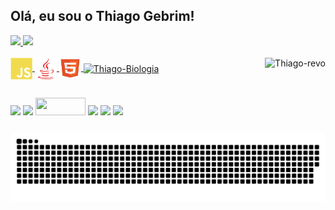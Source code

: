 ## Olá, eu sou o Thiago Gebrim! 
 <div>
  <a href="https://github.com/thiagogebrimm">
  <img height="180em" src="https://github-readme-stats.vercel.app/api?username=thiagogebrimm&show_icons=true&theme=dark&include_all_commits=true&count_private=true"/>
  <img height="120em" src="https://github-readme-stats.vercel.app/api/top-langs/?username=thiagogebrimm&layout=compact&langs_count=7&theme=dark"/>
</div>
<div style="display: inline_block"><br>
  <img align="center" alt="Thiago-Js" height="35" width="35" src="https://raw.githubusercontent.com/devicons/devicon/master/icons/javascript/javascript-plain.svg">
  <img align="center" alt="Thiago-Java" height="35" width="35" src="https://raw.githubusercontent.com/devicons/devicon/master/icons/java/java-plain.svg">
  <img align="center" alt="Thiago-HTML" height="30" width="35" src="https://raw.githubusercontent.com/devicons/devicon/master/icons/html5/html5-original.svg">
  <img align="center" alt="Thiago-Biologia" height="35" width="35" src="https://imgur.com/1eBxhx0.png">
  <a href="https://rederevo.com" target="_blank"><img align="right" alt="Thiago-revo" height="120" src="https://imgur.com/dMswI7f.png">
</div>
  
  ##
 
<div> 
  <a href="https://www.youtube.com/channel/UC9j_5RH3wx8fBcudLGFSD9w" target="_blank"><img src="https://img.shields.io/badge/YouTube-FF0000?style=for-the-badge&logo=youtube&logoColor=white" target="_blank"></a>
  <a href="https://instagram.com/thiagogebrimm" target="_blank"><img src="https://img.shields.io/badge/-Instagram-%23E4405F?style=for-the-badge&logo=instagram&logoColor=white" target="_blank"></a>
 	<a href="https://www.twitch.tv/rafaballerinii" target="_blank"><img height="28" width="80" src="https://img.shields.io/badge/Twitter-1DA1F2?style=for-the-badge&logo=twitter&logoColor=white" target="_blank"></a>
 <a href="https://discord.gg/HHsJ48k4nj" target="_blank"><img src="https://img.shields.io/badge/Discord-7289DA?style=for-the-badge&logo=discord&logoColor=white" target="_blank"></a> 
  <a href = "mailto:thiagogebrimm@gmail.com"><img src="https://img.shields.io/badge/-Gmail-%23333?style=for-the-badge&logo=gmail&logoColor=white" target="_blank"></a>
  <a href="https://www.linkedin.com/in/thiago-gebrim-67b88246" target="_blank"><img src="https://img.shields.io/badge/-LinkedIn-%230077B5?style=for-the-badge&logo=linkedin&logoColor=white" target="_blank"></a>
 
  ![Snake animation](https://github.com/thiagogebrimm/thiagogebrimm/blob/output/github-contribution-grid-snake.svg)
 
</div>
